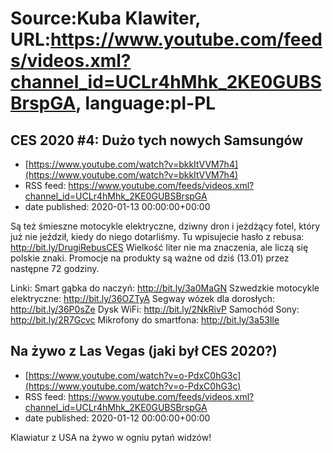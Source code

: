 # Source:Kuba Klawiter, URL:https://www.youtube.com/feeds/videos.xml?channel_id=UCLr4hMhk_2KE0GUBSBrspGA, language:pl-PL

## CES 2020 #4: Dużo tych nowych Samsungów
 - [https://www.youtube.com/watch?v=bkkItVVM7h4](https://www.youtube.com/watch?v=bkkItVVM7h4)
 - RSS feed: https://www.youtube.com/feeds/videos.xml?channel_id=UCLr4hMhk_2KE0GUBSBrspGA
 - date published: 2020-01-13 00:00:00+00:00

Są też śmieszne motocykle elektryczne, dziwny dron i jeżdżący fotel, który już nie jeździł, kiedy do niego dotarliśmy. Tu wpisujecie hasło z rebusa: http://bit.ly/DrugiRebusCES Wielkość liter nie ma znaczenia, ale liczą się polskie znaki. Promocje na produkty są ważne od dziś (13.01) przez następne 72 godziny.

Linki:
Smart gąbka do naczyń: http://bit.ly/3a0MaGN
Szwedzkie motocykle elektryczne: http://bit.ly/36OZTyA
Segway wózek dla dorosłych: http://bit.ly/36P0sZe
Dysk WiFi: http://bit.ly/2NkRivP
Samochód Sony: http://bit.ly/2R7Gcvc
Mikrofony do smartfona: http://bit.ly/3a53Ile

## Na żywo z Las Vegas (jaki był CES 2020?)
 - [https://www.youtube.com/watch?v=o-PdxC0hG3c](https://www.youtube.com/watch?v=o-PdxC0hG3c)
 - RSS feed: https://www.youtube.com/feeds/videos.xml?channel_id=UCLr4hMhk_2KE0GUBSBrspGA
 - date published: 2020-01-12 00:00:00+00:00

Klawiatur z USA na żywo w ogniu pytań widzów!

